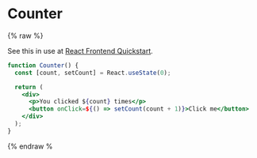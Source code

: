 # Counter

{% raw %}

See this in use at [React Frontend Quickstart](https://github.com/MichaelCurrin/react-frontend-quickstart).

```jsx
function Counter() {
  const [count, setCount] = React.useState(0);

  return (
    <div>
      <p>You clicked ${count} times</p>
      <button onClick=${() => setCount(count + 1)}>Click me</button>
    </div>
  );
}
```

{% endraw %
